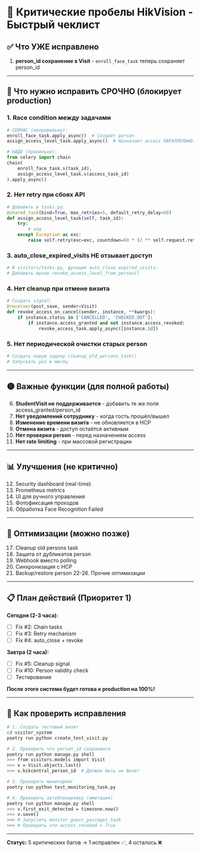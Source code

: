# 🚨 Критические пробелы HikVision - Быстрый чеклист

## ✅ Что УЖЕ исправлено

1. **person_id сохранение в Visit** - `enroll_face_task` теперь сохраняет person_id

---

## 🔴 Что нужно исправить СРОЧНО (блокирует production)

### 1. Race condition между задачами
```python
# СЕЙЧАС (неправильно):
enroll_face_task.apply_async()  # Создаёт person
assign_access_level_task.apply_async()  # Назначает access ПАРАЛЛЕЛЬНО!

# НАДО (правильно):
from celery import chain
chain(
    enroll_face_task.s(task_id),
    assign_access_level_task.s(access_task_id)
).apply_async()
```

### 2. Нет retry при сбоях API
```python
# Добавить в tasks.py:
@shared_task(bind=True, max_retries=5, default_retry_delay=60)
def assign_access_level_task(self, task_id):
    try:
        # код
    except Exception as exc:
        raise self.retry(exc=exc, countdown=60 * (2 ** self.request.retries))
```

### 3. auto_close_expired_visits НЕ отзывает доступ
```python
# В visitors/tasks.py, функция auto_close_expired_visits:
# Добавить вызов revoke_access_level_from_person()
```

### 4. Нет cleanup при отмене визита
```python
# Создать signal:
@receiver(post_save, sender=Visit)
def revoke_access_on_cancel(sender, instance, **kwargs):
    if instance.status in ['CANCELLED', 'CHECKED_OUT']:
        if instance.access_granted and not instance.access_revoked:
            revoke_access_task.apply_async([instance.id])
```

### 5. Нет периодической очистки старых person
```python
# Создать новую задачу cleanup_old_persons_task()
# Запускать раз в месяц
```

---

## 🟡 Важные функции (для полной работы)

6. **StudentVisit не поддерживается** - добавить те же поля access_granted/person_id
7. **Нет уведомлений сотруднику** - когда гость прошёл/вышел
8. **Изменение времени визита** - не обновляется в HCP
9. **Отмена визита** - доступ остаётся активным
10. **Нет проверки person** - перед назначением access
11. **Нет rate limiting** - при массовой регистрации

---

## 📊 Улучшения (не критично)

12. Security dashboard (real-time)
13. Prometheus metrics
14. UI для ручного управления
15. Фотофиксация проходов
16. Обработка Face Recognition Failed

---

## 🔧 Оптимизации (можно позже)

17. Cleanup old persons task
18. Защита от дубликатов person
19. Webhook вместо polling
20. Синхронизация с HCP
21. Backup/restore person
22-26. Прочие оптимизации

---

## 📋 План действий (Приоритет 1)

**Сегодня (2-3 часа):**
- [ ] Fix #2: Chain tasks
- [ ] Fix #3: Retry mechanism
- [ ] Fix #4: auto_close + revoke

**Завтра (2 часа):**
- [ ] Fix #5: Cleanup signal
- [ ] Fix #10: Person validity check
- [ ] Тестирование

**После этого система будет готова к production на 100%!**

---

## 🧪 Как проверить исправления

```bash
# 1. Создать тестовый визит
cd visitor_system
poetry run python create_test_visit.py

# 2. Проверить что person_id сохранился
poetry run python manage.py shell
>>> from visitors.models import Visit
>>> v = Visit.objects.last()
>>> v.hikcentral_person_id  # Должен быть не None!

# 3. Проверить мониторинг
poetry run python test_monitoring_task.py

# 4. Проверить автоблокировку (имитация)
poetry run python manage.py shell
>>> v.first_exit_detected = timezone.now()
>>> v.save()
>>> # Запустить monitor_guest_passages_task
>>> # Проверить что access_revoked = True
```

---

**Статус:** 5 критических багов → 1 исправлен ✅, 4 осталось ❌
